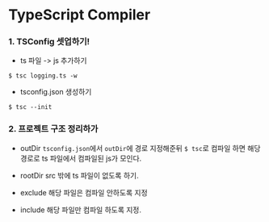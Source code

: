 # TypeScript Compiler

### 1. TSConfig 셋업하기!

- ts 파일 -> js 추가하기

```
$ tsc logging.ts -w
```

- tsconfig.json 생성하기

```
$ tsc --init
```

### 2. 프로젝트 구조 정리하가

- outDir
  `tsconfig.json`에서 `outDir`에 경로 지정해준뒤 `$ tsc`로 컴파일 하면 해당경로로 ts 파일에서 컴파일된 js가 모인다. <br/>

- rootDir
  src 밖에 ts 파일이 없도록 하기. <br />

- exclude
  해당 파일은 컴파일 안하도록 지정 <br />

- include
  해당 파일만 컴파일 하도록 지정. <br />
